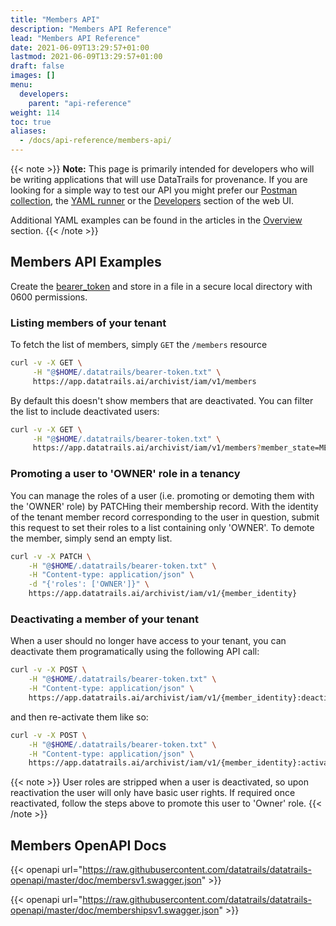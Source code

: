 ```yaml
---
title: "Members API"
description: "Members API Reference"
lead: "Members API Reference"
date: 2021-06-09T13:29:57+01:00
lastmod: 2021-06-09T13:29:57+01:00
draft: false
images: []
menu: 
  developers:
    parent: "api-reference"
weight: 114
toc: true
aliases: 
  - /docs/api-reference/members-api/
---
```

{{< note >}}
**Note:** This page is primarily intended for developers who will be writing applications that will use DataTrails for provenance. 
If you are looking for a simple way to test our API you might prefer our [Postman collection](https://www.postman.com/datatrails-inc/workspace/datatrails-public/overview), the [YAML runner](/developers/yaml-reference/story-runner-components/) or the [Developers](https://app.datatrails.ai) section of the web UI. 

Additional YAML examples can be found in the articles in the [Overview](/platform/overview/introduction/) section.
{{< /note >}}

## Members API Examples

Create the [bearer_token](/developers/developer-patterns/getting-access-tokens-using-app-registrations) and store in a file in a secure local directory with 0600 permissions.

### Listing members of your tenant

To fetch the list of members, simply `GET` the `/members` resource

```bash
curl -v -X GET \
     -H "@$HOME/.datatrails/bearer-token.txt" \
     https://app.datatrails.ai/archivist/iam/v1/members
```

By default this doesn't show members that are deactivated. You can filter the list to include 
deactivated users:

```bash
curl -v -X GET \
     -H "@$HOME/.datatrails/bearer-token.txt" \
     https://app.datatrails.ai/archivist/iam/v1/members?member_state=MEMBER_STATE_BOTH
```

### Promoting a user to 'OWNER' role in a tenancy

You can manage the roles of a user (i.e. promoting or demoting them with the 'OWNER' role) by
PATCHing their membership record. 
With the identity of the tenant member record corresponding to the user in question, submit this request
to set their roles to a list containing only 'OWNER'. To demote the member, simply send an empty
list.

```bash
curl -v -X PATCH \
    -H "@$HOME/.datatrails/bearer-token.txt" \
    -H "Content-type: application/json" \
    -d "{'roles': ['OWNER']}" \
    https://app.datatrails.ai/archivist/iam/v1/{member_identity}
```

### Deactivating a member of your tenant

When a user should no longer have access to your tenant, you can deactivate them programatically 
using the following API call:

```bash
curl -v -X POST \
    -H "@$HOME/.datatrails/bearer-token.txt" \
    -H "Content-type: application/json" \
    https://app.datatrails.ai/archivist/iam/v1/{member_identity}:deactivate
```

and then re-activate them like so:

```bash
curl -v -X POST \
    -H "@$HOME/.datatrails/bearer-token.txt" \
    -H "Content-type: application/json" \
    https://app.datatrails.ai/archivist/iam/v1/{member_identity}:activate
```

{{< note >}}
User roles are stripped when a user is deactivated, so upon reactivation the user will only have basic user rights. If required once reactivated, follow the steps above to promote this user to 'Owner' role.
{{< /note >}}

## Members OpenAPI Docs

{{< openapi url="https://raw.githubusercontent.com/datatrails/datatrails-openapi/master/doc/membersv1.swagger.json" >}}<br>

{{< openapi url="https://raw.githubusercontent.com/datatrails/datatrails-openapi/master/doc/membershipsv1.swagger.json" >}}

